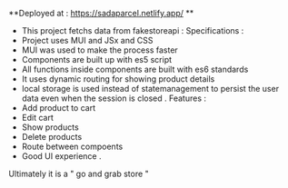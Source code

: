 **Deployed at : https://sadaparcel.netlify.app/ **

- This project fetchs data from fakestoreapi : 
Specifications :
 - Project uses MUI and JSx and CSS 
 - MUI was used to make the process faster 
 - Components are built up with es5 script 
 - All functions inside components are built with es6 standards 
 - It uses dynamic routing for showing product details 
 - local storage is used instead of statemanagement to persist the user data even when the session is closed . 
Features :
 - Add product to cart 
 - Edit cart 
 - Show products 
 - Delete products 
 - Route between compoents 
 - Good UI experience .

Ultimately it is a " go and grab store " 

